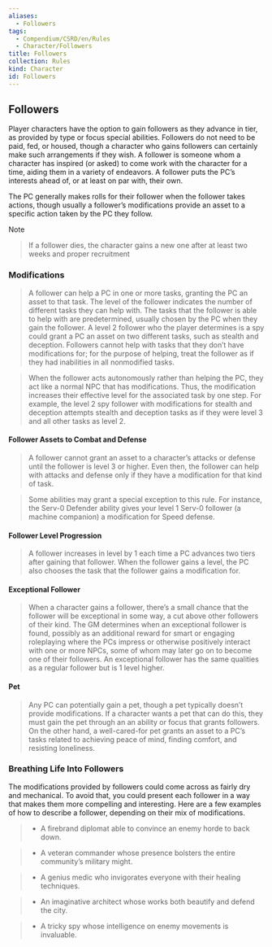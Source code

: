 ```yaml
---
aliases:
  - Followers
tags:
  - Compendium/CSRD/en/Rules
  - Character/Followers
title: Followers
collection: Rules
kind: Character
id: Followers
---
```

## Followers  
Player characters have the option to gain followers as they advance in tier, as provided by type or focus special abilities. Followers do not need to be paid, fed, or housed, though a character who gains followers can certainly make such arrangements if they wish. A follower is someone whom a character has inspired (or asked) to come work with the character for a time, aiding them in a variety of endeavors. A follower puts the PC’s interests ahead of, or at least on par with, their own.  
  
The PC generally makes rolls for their follower when the follower takes actions, though usually a follower’s modifications provide an asset to a specific action taken by the PC they follow.  
  
>[!note]   
>If a follower dies, the character gains a new one after at least two weeks and proper recruitment  
  
### Modifications  
> A follower can help a PC in one or more tasks, granting the PC an asset to that task. The level of the follower indicates the number of different tasks they can help with. The tasks that the follower is able to help with are predetermined, usually chosen by the PC when they gain the follower. A level 2 follower who the player determines is a spy could grant a PC an asset on two different tasks, such as stealth and deception. Followers cannot help with tasks that they don’t have modifications for; for the purpose of helping, treat the follower as if they had inabilities in all nonmodified tasks.    
>   
> When the follower acts autonomously rather than helping the PC, they act like a normal NPC that has modifications. Thus, the modification increases their effective level for the associated task by one step. For example, the level 2 spy follower with modifications for stealth and deception attempts stealth and deception tasks as if they were level 3 and all other tasks as level 2.  
  
   #### Follower Assets to Combat and Defense  
> A follower cannot grant an asset to a character’s attacks or defense until the follower is level 3 or higher. Even then, the follower can help with attacks and defense only if they have a modification for that kind of task.  
>   
> Some abilities may grant a special exception to this rule. For instance, the Serv-0 Defender ability gives your level 1 Serv-0 follower (a machine companion) a modification for Speed defense.  
  
 #### Follower Level Progression    
>A follower increases in level by 1 each time a PC advances two tiers after gaining that follower. When the follower gains a level, the PC also chooses the task that the follower gains a modification for.  
  
#### Exceptional Follower  
> When a character gains a follower, there’s a small chance that the follower will be exceptional in some way, a cut above other followers of their kind. The GM determines when an exceptional follower is found, possibly as an additional reward for smart or engaging roleplaying where the PCs impress or otherwise positively interact with one or more NPCs, some of whom may later go on to become one of their followers. An exceptional follower has the same qualities as a regular follower but is 1 level higher.  
  
#### Pet    
>Any PC can potentially gain a pet, though a pet typically doesn’t provide modifications. If a character wants a pet that can do this, they must gain the pet through an an ability or focus that grants followers. On the other hand, a well-cared-for pet grants an asset to a PC’s tasks related to achieving peace of mind, finding comfort, and resisting loneliness.  
  
### Breathing Life Into Followers   
The modifications provided by followers could come across as fairly dry and mechanical. To avoid that, you could present each follower in a way that makes them more compelling and interesting. Here are a few examples of how to describe a follower, depending on their mix of modifications.  
>- A firebrand diplomat able to convince an enemy horde to back down.  
>- A veteran commander whose presence bolsters the entire community’s military might.  
>- A genius medic who invigorates everyone with their healing techniques.  
 >- An imaginative architect whose works both beautify and defend the city.  
 >- A tricky spy whose intelligence on enemy movements is invaluable.  
  
  
